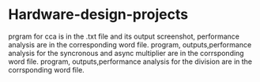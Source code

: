 # Hardware-design-projects
prgram for cca is in the .txt file and its output screenshot, performance analysis are in the corresponding word file.
program, outputs,performance analysis for the syncronous and async multiplier are in the corrsponding word file.
program, outputs,performance analysis for the division are in the corrsponding word file.
